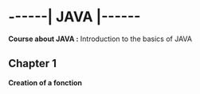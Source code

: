#	------| JAVA |------

__Course about JAVA :__ Introduction to the basics of JAVA

## Chapter 1

**Creation of a fonction**
